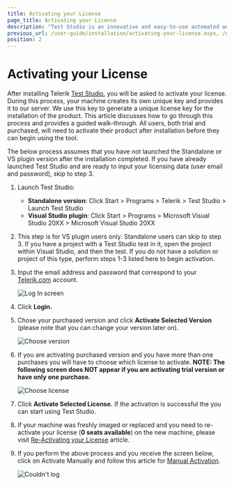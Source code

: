 ```yaml
---
title: Activating your License
page_title: Activating your License
description: "Test Studio is an innovative and easy-to-use automated web, WPF and load testing solution. Test Studio tests support essential technologies like ASP.NET AJAX, Silverlight, PHP and MVC. HTML5, Testing framework, functional testing, performance testing, load testing, exploratory testing, manual testing."
previous_url: /user-guide/installation/activating-your-license.aspx, /user-guide/installation/activating-your-license, /getting-started/installation/activeting-your-license
position: 2
---
```

# Activating your License #

After installing Telerik <a href="http://www.telerik.com/teststudio" target="_blank">Test Studio</a>, you will be asked to activate your license. During this process, your machine creates its own unique key and provides it to our server. We use this key to generate a unique license key for the installation of the product. This article discusses how to go through this process and provides a guided walk-through. All users, both trial and purchased, will need to activate their product after installation before they can begin using the tool.
 
The below process assumes that you have not launched the Standalone or VS plugin version after the installation completed. If you have already launched Test Studio and are ready to input your licensing data (user email and password), skip to step 3.

1. Launch Test Studio:
	* __Standalone version__: Click Start > Programs > Telerik > Test Studio > Launch Test Studio
	* __Visual Studio plugin__: Click Start > Programs > Microsoft Visual Studio 20XX > Microsoft Visual Studio 20XX
	

2. This step is for VS plugin users only. Standalone users can skip to step 3. If you have a project with a Test Studio test in it, open the project within Visual Studio, and then the test. If you do not have a solution or project of this type, perform steps 1-3 listed here to begin activation.
	
3. Input the email address and password that correspond to your <a href="https://www.telerik.com/login/v2/telerik?returnurl=%2f" target="_blank">Telerik.com</a> account.

	![Log In screen](/img/getting-started/installation/activating-your-license/fig1.png)

4.	Click __Login.__

5.	Chose your purchased version and click __Activate Selected Version__ (please note that you can change your version later on).

	![Choose version](/img/getting-started/installation/activating-your-license/fig2.png)

6.	If you are activating purchased version and you have more than one purchases you will have to choose which license to activate. __NOTE: The following screen does NOT appear if you are activating trial version or have only one purchase.__

	![Choose license](/img/getting-started/installation/activating-your-license/fig3.png)

7.	Click __Activate Selected License.__ If the activation is successful the you can start using Test Studio.

8.	If your machine was freshly imaged or replaced and you need to re-activate your license (__0 seats available__) on the new machine, please visit <a href="/getting-started/installation/re-activating-your-license" target="_blank">Re-Activating your License</a> article.

9.	If you perform the above process and you receive the screen below, click on Activate Manually and follow this article for <a href="manual-activation" target="_blank">Manual Activation</a>.

	![Couldn't log](/img/getting-started/installation/activating-your-license/fig5.png)